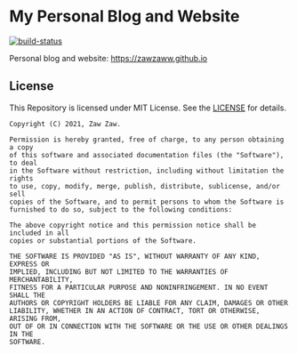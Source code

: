 # My Personal Blog and Website

[![build-status](https://github.com/zawzaww/zawzaww.github.io/actions/workflows/github-pages-ci.yml/badge.svg)](https://github.com/zawzaww/zawzaww.github.io/actions/workflows/github-pages-ci.yml?query=workflow%3A%22GitHub+Pages+CI%22++)

Personal blog and website: https://zawzaww.github.io

## License
This Repository is licensed under MIT License. See the [LICENSE](https://github.com/zawzaww/zawzaww.github.io/blob/master/LICENSE) for details.

```
Copyright (C) 2021, Zaw Zaw.

Permission is hereby granted, free of charge, to any person obtaining a copy
of this software and associated documentation files (the "Software"), to deal
in the Software without restriction, including without limitation the rights
to use, copy, modify, merge, publish, distribute, sublicense, and/or sell
copies of the Software, and to permit persons to whom the Software is
furnished to do so, subject to the following conditions:

The above copyright notice and this permission notice shall be included in all
copies or substantial portions of the Software.

THE SOFTWARE IS PROVIDED "AS IS", WITHOUT WARRANTY OF ANY KIND, EXPRESS OR
IMPLIED, INCLUDING BUT NOT LIMITED TO THE WARRANTIES OF MERCHANTABILITY,
FITNESS FOR A PARTICULAR PURPOSE AND NONINFRINGEMENT. IN NO EVENT SHALL THE
AUTHORS OR COPYRIGHT HOLDERS BE LIABLE FOR ANY CLAIM, DAMAGES OR OTHER
LIABILITY, WHETHER IN AN ACTION OF CONTRACT, TORT OR OTHERWISE, ARISING FROM,
OUT OF OR IN CONNECTION WITH THE SOFTWARE OR THE USE OR OTHER DEALINGS IN THE
SOFTWARE.
```
